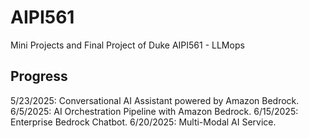 # AIPI561
Mini Projects and Final Project of Duke AIPI561 - LLMops   

## Progress

5/23/2025: Conversational AI Assistant powered by Amazon Bedrock.  
6/5/2025: AI Orchestration Pipeline with Amazon Bedrock. 
6/15/2025: Enterprise Bedrock Chatbot.
6/20/2025: Multi-Modal AI Service.
